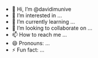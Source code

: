 - 👋 Hi, I’m @davidimunive
- 👀 I’m interested in ...
- 🌱 I’m currently learning ...
- 💞️ I’m looking to collaborate on ...
- 📫 How to reach me ...
- 😄 Pronouns: ...
- ⚡ Fun fact: ...

<!---
davidimunive/davidimunive is a ✨ special ✨ repository because its `README.md` (this file) appears on your GitHub profile.
You can click the Preview link to take a look at your changes.
--->
